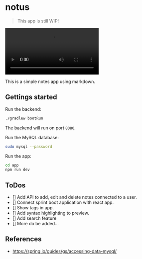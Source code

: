 # notus

> This app is still WIP!

![notus app demo](./notus-demo.mov)

This is a simple notes app using markdown.

## Gettings started

Run the backend:

```sh
./gradlew bootRun
```

The backend will run on port `8080`.

Run the MySQL database:

```sh
sudo mysql --password
```

Run the app:

```sh
cd app
npm run dev
```

## ToDos

- [] Add API to add, edit and delete notes connected to a user.
- [] Connect sprint boot application with react app.
- [] Show tags in app.
- [] Add syntax highlighting to preview.
- [] Add search feature
- [] More do be added…

## References

* <https://spring.io/guides/gs/accessing-data-mysql/>
